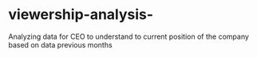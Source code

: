 # viewership-analysis-
Analyzing data for CEO to understand to current position of the company based on data previous months 
